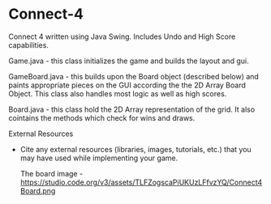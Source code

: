 # Connect-4
Connect 4 written using Java Swing. Includes Undo and High Score capabilities.

  Game.java - this class initializes the game and builds the layout and gui.
  
  GameBoard.java - this builds upon the Board object (described below) and paints
  appropriate pieces on the GUI according the the 2D Array Board Object. This class
  also handles most logic as well as high scores.
  
  Board.java - this class hold the 2D Array representation of the grid. It also
  cointains the methods which check for wins and draws. 

External Resources

- Cite any external resources (libraries, images, tutorials, etc.) that you may
  have used while implementing your game.
  
  The board image - https://studio.code.org/v3/assets/TLFZogscaPiUKUzLFfvzYQ/Connect4Board.png


